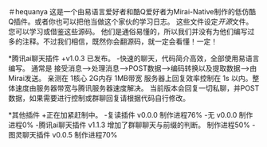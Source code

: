 ＃hequanya
这是一个由易语言爱好者和酷Q爱好者为Mirai-Native制作的低仿酷Q插件。或者你也可以把他当做这个家伙的学习日志。
这些文件设定*开源*文件。您可以学习或借鉴这些源码。
他们是通俗易懂的，所以我们并没有为他们编写过多的注释。不过我们相信，既然你会翻源码，就一定会看懂！一定！

  *腾讯ai聊天插件
    +v1.0.3 已发布。
      -快速的聊天，代码简介高效，全部使用易语言编写。
  通常是 接受消息-->处理消息-->POST数据-->编码转换以及提取数据-->由Mirai发送。
  亲测在 1核心 2G内存 1MB带宽 服务器上回复效率控制在 1s 以内。整体速度由服务器带宽与腾讯服务器速度解决。
    当前版本会回复一切私聊，并POST数据，如果需要进行控制或群聊回复请根据代码自行修改。
    
  *其他插件
    +正在加紧赶制中。
    -复读插件 v0.0.0 制作进程76%
    -无 v0.0.0 制作进程0%
    -腾讯ai聊天插件 v1.1.3 增加了群聊聊天与前缀的判断。 制作进程50%
    -图灵聊天插件 v0.0.5 制作进程70%
